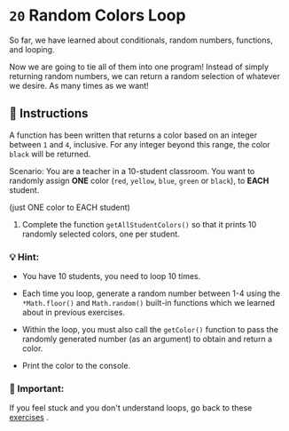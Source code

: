 # `20` Random Colors Loop

So far, we have learned about conditionals, random numbers, functions, and looping. 

Now we are going to tie all of them into one program!  Instead of simply returning random numbers, we can return a random selection of whatever we desire.  As many times as we want!

## :pencil: Instructions

A function has been written that returns a color based on an integer between `1` and `4`, inclusive. For any integer beyond this range, the color `black` will be returned.

Scenario: You are a teacher in a 10-student classroom. You want to randomly assign **ONE** color (`red`, `yellow`, `blue`, `green` or `black`), to **EACH** student. 

(just ONE color to EACH student)

1. Complete the function `getAllStudentColors()` so that it prints 10 randomly selected colors, one per student.

### :bulb: Hint: 

- You have 10 students, you need to loop 10 times.

- Each time you loop, generate a random number between 1-4 using the `*Math.floor()` and `Math.random()` built-in functions which we learned about in previous exercises.

- Within the loop, you must also call the `getColor()` function to pass the randomly generated number (as an argument) to obtain and return a color.

- Print the color to the console.

### :mag_right: Important:

If you feel stuck and you don't understand loops, go back to these [exercises](https://gitpod.io/#https://github.com/4GeeksAcademy/javascript-arrays-exercises-tutorial) .




